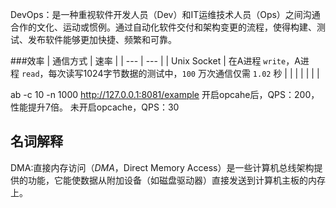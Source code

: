 DevOps：是一种重视软件开发人员（Dev）和IT运维技术人员（Ops）之间沟通合作的文化、运动或惯例。通过自动化软件交付和架构变更的流程，使得构建、测试、发布软件能够更加快捷、频繁和可靠。




###效率
|  通信方式   |  速率 |
| --- | --- |
|  Unix Socket   | 在A进程 `write`，A进程 `read`，每次读写1024字节数据的测试中，`100` 万次通信仅需 `1.02` 秒     |
|     |     |
|     |     |




ab -c 10 -n 1000 http://127.0.0.1:8081/example
开启opcahe后，QPS：200，性能提升7倍。
未开启opcache，QPS：30




## 名词解释
DMA:直接内存访问（*DMA*，Direct Memory Access）是一些计算机总线架构提供的功能，它能使数据从附加设备（如磁盘驱动器）直接发送到计算机主板的内存上。




